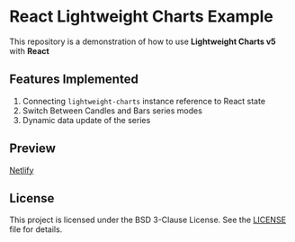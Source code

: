 # React Lightweight Charts Example

This repository is a demonstration of how to use **Lightweight Charts v5** with **React**

## Features Implemented

1. Connecting `lightweight-charts` instance reference to React state
2. Switch Between Candles and Bars series modes  
3. Dynamic data update of the series

## Preview

[Netlify](https://react-lightweight-charts-example.netlify.app/)

## License

This project is licensed under the BSD 3-Clause License. See the [LICENSE](LICENSE) file for details.
